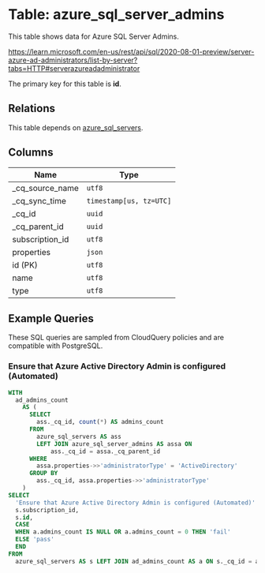 # Table: azure_sql_server_admins

This table shows data for Azure SQL Server Admins.

https://learn.microsoft.com/en-us/rest/api/sql/2020-08-01-preview/server-azure-ad-administrators/list-by-server?tabs=HTTP#serverazureadadministrator

The primary key for this table is **id**.

## Relations

This table depends on [azure_sql_servers](azure_sql_servers).

## Columns

| Name          | Type          |
| ------------- | ------------- |
|_cq_source_name|`utf8`|
|_cq_sync_time|`timestamp[us, tz=UTC]`|
|_cq_id|`uuid`|
|_cq_parent_id|`uuid`|
|subscription_id|`utf8`|
|properties|`json`|
|id (PK)|`utf8`|
|name|`utf8`|
|type|`utf8`|

## Example Queries

These SQL queries are sampled from CloudQuery policies and are compatible with PostgreSQL.

### Ensure that Azure Active Directory Admin is configured (Automated)

```sql
WITH
  ad_admins_count
    AS (
      SELECT
        ass._cq_id, count(*) AS admins_count
      FROM
        azure_sql_servers AS ass
        LEFT JOIN azure_sql_server_admins AS assa ON
            ass._cq_id = assa._cq_parent_id
      WHERE
        assa.properties->>'administratorType' = 'ActiveDirectory'
      GROUP BY
        ass._cq_id, assa.properties->>'administratorType'
    )
SELECT
  'Ensure that Azure Active Directory Admin is configured (Automated)' AS title,
  s.subscription_id,
  s.id,
  CASE
  WHEN a.admins_count IS NULL OR a.admins_count = 0 THEN 'fail'
  ELSE 'pass'
  END
FROM
  azure_sql_servers AS s LEFT JOIN ad_admins_count AS a ON s._cq_id = a._cq_id;
```


